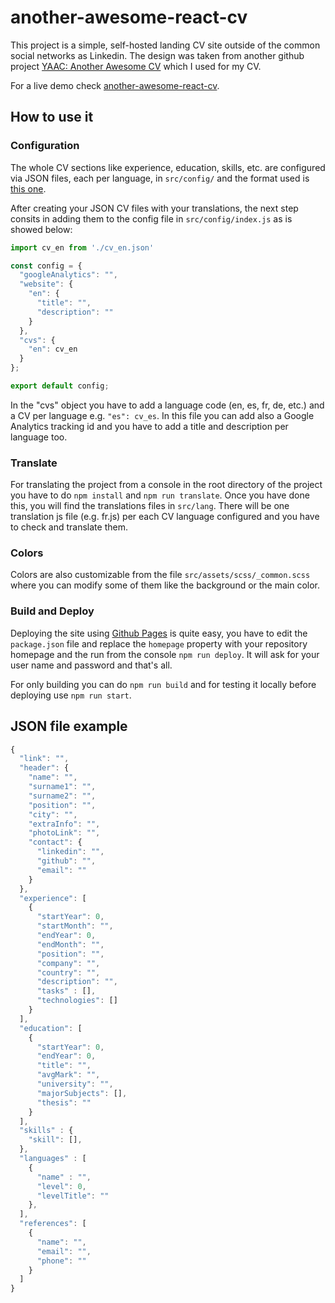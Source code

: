 # another-awesome-react-cv

This project is a simple, self-hosted landing CV site outside of the common social networks as Linkedin. The design was taken from another github project [YAAC: Another Awesome CV](https://github.com/darwiin/yaac-another-awesome-cv) which I used for my CV.

For a live demo check [another-awesome-react-cv](https://another-awesome-react-cv.githug.io).

## How to use it

### Configuration

The whole CV sections like experience, education, skills, etc. are configured via JSON files, each per language, in `src/config/` and the format used is [this one](#json-file-example).

After creating your JSON CV files with your translations, the next step consits in adding them to the config file in `src/config/index.js` as is showed below:

```javascript
import cv_en from './cv_en.json'

const config = {
  "googleAnalytics": "",
  "website": {
    "en": {
      "title": "",
      "description": ""
    }
  },
  "cvs": {
    "en": cv_en
  }
};

export default config;
```

In the "cvs" object you have to add a language code (en, es, fr, de, etc.) and a CV per language e.g. `"es": cv_es`. In this file you can add also a Google Analytics tracking id and you have to add a title and description per language too.

### Translate

For translating the project from a console in the root directory of the project you have to do `npm install` and `npm run translate`. Once you have done this, you will find the translations files in `src/lang`. There will be one translation js file (e.g. fr.js) per each CV language configured and you have to check and translate them.

### Colors

Colors are also customizable from the file `src/assets/scss/_common.scss` where you can modify some of them like the background or the main color.

### Build and Deploy

Deploying the site using [Github Pages](https://pages.github.com/) is quite easy, you have to edit the `package.json` file and replace the `homepage` property with your repository homepage and the run from the console `npm run deploy`. It will ask for your user name and password and that's all.

For only building you can do `npm run build` and for testing it locally before deploying use `npm run start`.

## JSON file example

```javascript
{
  "link": "",
  "header": {
    "name": "",
    "surname1": "",
    "surname2": "",
    "position": "",
    "city": "",
    "extraInfo": "",
    "photoLink": "",
    "contact": {
      "linkedin": "",
      "github": "",
      "email": ""
    }
  },
  "experience": [
    {
      "startYear": 0,
      "startMonth": "",
      "endYear": 0,
      "endMonth": "",
      "position": "",
      "company": "",
      "country": "",
      "description": "",
      "tasks" : [],
      "technologies": []
    }
  ],
  "education": [
    {
      "startYear": 0,
      "endYear": 0,
      "title": "",
      "avgMark": "",
      "university": "",
      "majorSubjects": [],
      "thesis": ""
    }
  ],
  "skills" : {
    "skill": [],
  },
  "languages" : [
    {
      "name" : "",
      "level": 0,
      "levelTitle": ""
    },
  ],
  "references": [
    {
      "name": "",
      "email": "",
      "phone": ""
    }
  ]
}
```